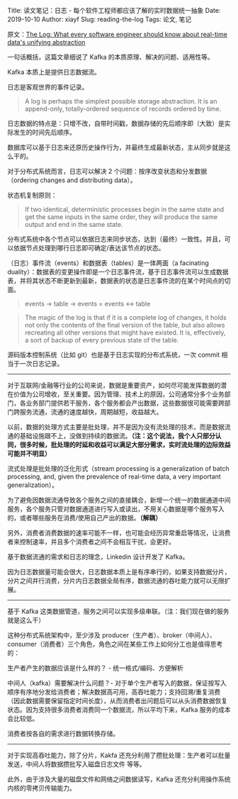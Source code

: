 Title: 读文笔记：日志 - 每个软件工程师都应该了解的实时数据统一抽象
Date: 2019-10-10
Author: xiayf
Slug: reading-the-log
Tags: 论文, 笔记

原文：[The Log: What every software engineer should know about real-time data's unifying abstraction](https://engineering.linkedin.com/distributed-systems/log-what-every-software-engineer-should-know-about-real-time-datas-unifying)

一句话概括，这篇文章细说了 Kafka 的本质原理、解决的问题、适用性等。

Kafka 本质上是提供日志数据流。

日志是客观世界的事件记录。

> A log is perhaps the simplest possible storage abstraction. It is an append-only, totally-ordered sequence of records ordered by time.

日志数据的特点是：只增不改，自带时间戳，数据存储的先后顺序即（大致）是实际发生的时间先后顺序。

数据库可以基于日志来还原历史操作行为，并最终生成最新状态，主从同步就是这么干的。

对于分布式系统而言，日志可以解决 2 个问题：按序改变状态和分发数据（ordering changes and distributing data）。

状态机复制原则：

> If two identical, deterministic processes begin in the same state and get the same inputs in the same order, they will produce the same output and end in the same state.

分布式系统中各个节点可以依据日志来同步状态，达到（最终）一致性。并且，可以依据节点处理到哪行日志即可确定/表达该节点的状态。

（日志）事件流（events）和数据表（tables）是一体两面（a facinating duality）：数据表的变更操作即是一个日志事件流，基于日志事件流可以生成数据表，并将其状态不断更新到最新，数据表的状态是日志事件流的在某个时间点的切面。

> events -> table -> events = events <-> table

> The magic of the log is that if it is a complete log of changes, it holds not only the contents of the final version of the table, but also allows recreating all other versions that might have existed. It is, effectively, a sort of backup of every previous state of the table.

源码版本控制系统（比如 git）也是基于日志实现的分布式系统，一次 commit 相当于一次日志记录。

---

对于互联网/金融等行业的公司来说，数据是重要资产，如何尽可能发挥数据的潜在价值为公司增收，至关重要。因为管理、技术上的原因，公司通常分多个业务部门，各业务部门提供若干服务，各个服务都会产出数据，这些数据很可能需要跨部门跨服务流通，流通的速度越快，周期越短，收益越大。

以前，数据的处理方式主要是批处理，并不是因为没有流处理的技术，而是数据流通的基础设施跟不上，没做到持续的数据流。**（注：这个说法，我个人只部分认同，很多时候，批处理的时延和收益可以满足大部分需求，实时流处理的边际效益可能并不明显）**

流式处理是批处理的泛化形式（stream processing is a generalization of batch processing, and, given the prevalence of real-time data, a very important generalization）。

为了避免因数据流通导致各个服务之间的直接耦合，新增一个统一的数据通道中间服务，各个服务只管对数据通道进行写入或读出，不用关心数据是哪个服务写入的，或者哪些服务在消费/使用自己产出的数据。**（解耦）**

另外，消费者消费数据的速率可能不一样，也可能会经历异常重启等情况，让消费者来控制速率，并且多个消费者之间不会相互干扰，会更好。

基于数据流通的需求和日志的理念，Linkedin 设计开发了 Kafka。

因为日志数据量可能会很大，日志数据本质上是有序串行的，如果支持数据分片，分片之间并行消费，分片内日志数据全局有序，数据流通的吞吐能力就可以无限扩展。

---

基于 Kafka 这类数据管道，服务之间可以实现多级串联。（注：我们现在做的服务就是这么干）

这种分布式系统架构中，至少涉及 producer（生产者）、broker（中间人）、consumer（消费者）三个角色，角色之间在某些工作上如何分工也是值得思考的：

生产者产生的数据应该是什么样的？ - 统一格式/编码、方便解析

中间人（kafka）需要解决什么问题？- 对于单个生产者写入的数据，保证按写入顺序有序地分发给消费者；解决数据高可用，高吞吐能力；支持回溯/重复消费（因此数据需要保留指定时间长度），从而消费者出问题后可以从头消费数据恢复状态。因为支持很多消费者消费同一个数据流，所以平均下来，Kafka 服务的成本会比较低。

消费者按各自的需求进行数据转换存储。

---

对于实现高吞吐能力，除了分片，Kakfa 还充分利用了攒批处理：生产者可以批量发送，中间人将数据攒批写入磁盘日志文件 等等。

此外，由于涉及大量的磁盘文件和网络之间数据读写，Kafka 还充分利用操作系统内核的零拷贝传输能力。